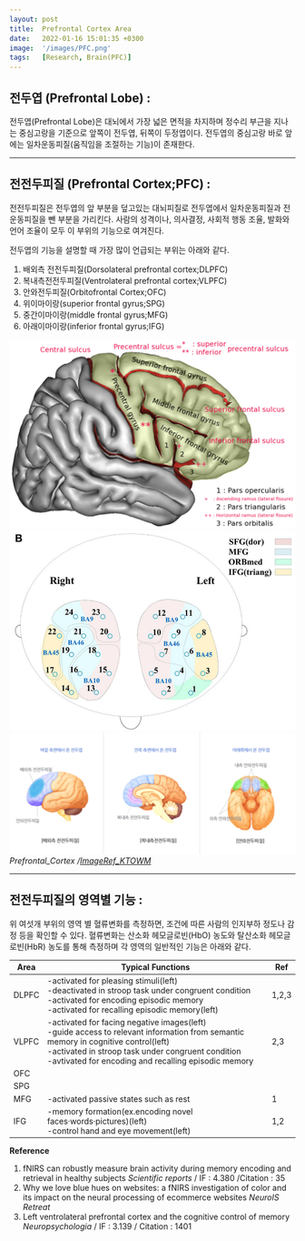 ```yaml
---
layout: post
title:  Prefrontal Cortex Area
date:   2022-01-16 15:01:35 +0300
image:  '/images/PFC.png'
tags:   [Research, Brain(PFC)]
---
```



## 전두엽 (Prefrontal Lobe) : <br/>
전두엽(Prefrontal Lobe)은 대뇌에서 가장 넓은 면적을 차지하며 정수리 부근을 지나는 중심고랑을 기준으로 앞쪽이 전두엽, 뒤쪽이 두정엽이다. 전두엽의 중심고랑 바로 앞에는 일차운동피질(움직임을 조절하는 기능)이 존재한다.

___

## 전전두피질 (Prefrontal Cortex;PFC) : <br/>
전전두피질은 전두엽의 앞 부분을 덮고있는 대뇌피질로 전두엽에서 일차운동피질과 전운동피질을 뺀 부분을 가리킨다. 사람의 성격이나, 의사결정, 사회적 행동 조율, 발화와 언어 조율이 모두 이 부위의 기능으로 여겨진다. <br/>

전두엽의 기능을 설명할 때 가장 많이 언급되는 부위는 아래와 같다.<br/>


1. 배외측 전전두피질(Dorsolateral prefrontal cortex;DLPFC)<br/>
2. 복내측전전두피질(Ventrolateral prefrontal cortex;VLPFC)<br/>
3. 안와전두피질(Orbitofrontal Cortex;OFC)<br/>
4. 위이마이랑(superior frontal gyrus;SPG)<br/>
5. 중간이마이랑(middle frontal gyrus;MFG)<br/>
6. 아래이마이랑(inferior frontal gyrus;IFG)<br/>

<div class="gallery-box">
  <div class="gallery">
    <img src="/images/Posting/ResearchReview/fNIRS/14.png" alt="Project">
    <img src="/images/Posting/ResearchReview/fNIRS/18.png" alt="Project">
  </div>
</div>

<div class="gallery-box">
  <div class="gallery">
    <img src="/images/Posting/ResearchReview/fNIRS/19.png" alt="Project">
  </div>
    <em>Prefrontal_Cortex /<a href="https://www.ktown1st.com/blog/BodynbrainWilshire/15039" target="_blank">ImageRef_KTOWM</a></em>
</div>

___

## 전전두피질의 영역별 기능 : <br/>
위 여섯개 부위의 영역 별 혈류변화를 측정하면, 조건에 따른 사람의 인지부하 정도나 감정 등을 확인할 수 있다.
혈류변화는 산소화 헤모글로빈(HbO) 농도와 탈산소화 헤모글로빈(HbR) 농도를 통해 측정하며 각 영역의 일반적인 기능은 아래와 같다.

|Area|Typical Functions|Ref|
|------|---|---|
|DLPFC|-activated for pleasing stimuli(left)<br/>-deactivated in stroop task under congruent condition<br/>-activated for encoding episodic memory<br/>-activated for recalling episodic memory(left)|1,2,3|
|VLPFC|-activated for facing negative images(left)<br/>-guide access to relevant information from semantic memory in cognitive control(left)<br/>-activated in stroop task under congruent condition<br/>-avtivated for encoding and recalling episodic memory<br/>|2,3|
|OFC||
|SPG|||
|MFG|-activated passive states such as rest<br/>|1|
|IFG|-memory formation(ex.encoding novel faces·words·pictures)(left)<br/>-control hand and eye movement(left)|1,2|


**Reference**<br/>
1. fNIRS can robustly measure brain activity during memory encoding and retrieval in healthy subjects *Scientific reports* / IF : 4.380 /Citation : 35<br/>
2. Why we love blue hues on websites: a fNIRS investigation of color and its impact on the neural processing of ecommerce websites *NeuroIS Retreat*<br/>
3. Left ventrolateral prefrontal cortex and the cognitive control of memory *Neuropsychologia* / IF : 3.139 / Citation : 1401<br/>




